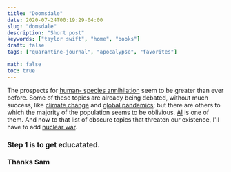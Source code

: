 ```yaml
---
title: "Doomsdale"
date: 2020-07-24T00:19:29-04:00
slug: "domsdale"
description: "Short post"
keywords: ["taylor swift", "home", "books"]
draft: false
tags: ["quarantine-journal", "apocalypse", "favorites"]

math: false
toc: true
---
```

The prospects for <a href="https://samharris.org/podcasts/208-existential-risk/">human- species annihilation</a> seem to be greater than ever before. Some of these topics are already being debated, without much success, like <a href="https://samharris.org/podcasts/95-what-you-need-to-know-about-climate-change/">climate change</a> and <a href="https://samharris.org/podcasts/191-early-thoughts-pandemic/">global pandemics</a>; but there are others to which the majority of the population seems to be oblivious. <a href="https://samharris.org/podcasts/116-ai-racing-toward-brink/">AI</a> is one of them. And now to that list of obscure topics that threaten our existence, I'll have to add <a href="https://samharris.org/podcasts/210-logic-doomsday/"> nuclear war</a>.


<h3>Step 1 is to get educatated. 
<br><br>Thanks Sam</h3>